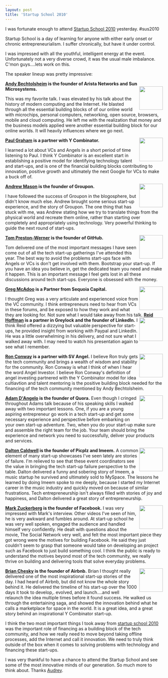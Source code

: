 ```yaml
---
layout: post
title: 'Startup School 2010'
---
```

I was fortunate enough to attend <a href="http://startupschool.org/">Startup School 2010</a> yesterday. #sus2010<p></p>
Startup School is a day of learning for anyone with either early onset or chronic entrepreneurialism.  I suffer chronically, but have it under control.<p></p>
I was impressed with all the youthful, intelligent energy at the event.   Unfortunately not a very diverse crowd, it was the usual male imbalance.  C'mon guys....lets work on this.<p></p>
The speaker lineup was pretty impressive:<p></p>
<strong><a href="http://en.wikipedia.org/wiki/Andy_Bechtolsheim">Andy Bechtolsheim</a> is the founder of Arista Networks and Sun Microsystems.</strong><img src="http://i.bnet.com/blogs/andy-bechtlesheim.jpg" alt="" width="75" align="right" /><p></p>
This was my favorite talk.  I was elevated by his talk about the history of modern computing and  the Internet.  He blasted through all the essential building blocks of of our online world with microchips, personal computers, networking, open source, browsers, mobile and cloud computing.  He left me with the realization that money and the business models applied were another essential building block for our online worlds.  It will heavily influences where we go next.<p></p>
<strong><a href="http://www.paulgraham.com/">Paul Graham</a> is a partner with Y Combinator.</strong><img src="http://timothyblee.com/wp-content/uploads/2009/11/137275735_6ba4ac4e5a.jpg" alt="" width="75" align="right" /><p></p>
I learned a lot about VCs and Angels in a short period of time listening to Paul.  I think Y Combinator is an excellent start in establishing a positive model for identifying technology talent and start-ups, and is one of the financial building blocks contributing to innovation, positive growth and ultimately the next Google for VCs to make a buck off of.<p></p>
<strong><a href="http://www.groupon.com/about">Andrew Mason</a> is the founder of Groupon.</strong><img src="http://cdn.venturebeat.com/wp-content/uploads/2010/05/andrew-mason.jpg" alt="" width="75" align="right" /><p></p>
I have followed the success of Groupon in the blogosphere, but didn't know much else.  Andrew brought some serious start-up experience, and the story of Groupon.  The one thing that has stuck with me, was Andrew stating how we try to translate things from the physical world and recreate them online, rather than starting over completely and appropriately using technology.  Very powerful thinking to guide the next round of start-ups.<p></p>
<strong><a href="http://tom.preston-werner.com/">Tom Preston-Werner</a> is the founder of GitHub.</strong><img src="http://img.skitch.com/20090224-j15bqr7mr6euyrn6itaxd5qrwk.png" alt="" width="75" align="right" /><p></p>
Tom delivered one of the most important messages I have seen come out of all the tech start-up gatherings I've attended this year.  The best way to avoid the problems start-ups face with Angels or VCs is don't get involved with them.  Bootstrap your start-up.  If you have an idea you believe in, get the dedicated team you need and make it happen.  This is an important message I feel gets lost in all these discussions around tech start-ups.  Everyone is obsessed with the money.<p></p>
<strong><a href="http://www.sequoiacap.com/us/greg-mcadoo">Greg McAdoo</a> is a Partner from Sequoia Capital.</strong><img src="http://2.bp.blogspot.com/_qP9yVf0glqM/RzPAGJSQT4I/AAAAAAAAA_k/ed6ihPFbnnc/s400/gregg.jpg" alt="" width="75" align="right" /><p></p>
I thought Greg was a very articulate and experienced voice from the VC community.  I think entrepreneurs need to hear from VCs in these forums, and be exposed to how they work and what they are looking for.   Not sure what I would take away from his talk.
<img src="http://www.google.com/url?source=imgres&amp;ct=img&amp;q=http://gigaom.files.wordpress.com/2009/11/reid_hoffman.jpg&amp;sa=X&amp;ei=c6a7TLD9Koe2sAPo3MXjDg&amp;ved=0CAQQ8wc&amp;usg=AFQjCNHaXF63ndigEt9Goe7WE2uXwo6u1Q" alt="" width="75" align="right" />
<strong><a href="http://www.linkedin.com/in/reidhoffman">Reid Hoffman</a> is a partner in Greylock and the founder of LinkedIn.</strong>
I think Reid offered a dizzying but valuable perspective for start-ups, he provided insight from working with Paypal and LinkedIn.   He was a little overwhelming in his delivery, and not sure what I walked away with. I may need to watch his presentation again to see what I remember.<p></p>
<strong><a href="http://en.wikipedia.org/wiki/Ron_Conway">Ron Conway</a> is a partner with SV Angel.</strong><img src="http://www.techcrunch50.com/2008/conference/images/portraits/expert_7.jpg" alt="" width="75" align="right" />
I believe Ron truly gets the tech community and brings a wealth of wisdom and stability for the community.  Ron Conway is what I think of when I hear the word Angel Investor.  I believe Ron Conway's definition of angel investing partnered with the Y Combinator model for idea cultiavtion and talent mentoring is the positive building block needed for the financing of the tech community mentioned by Andy Bechtolsheim.<p></p>
<strong><a href="http://www.linkedin.com/in/dangelo">Adam D'Angelo</a> is the founder of Quora.</strong><img src="http://pulse2.com/wp-content/uploads/2010/06/dangelo.jpg" alt="" width="75" align="right" />
Even though I cringed throughout Adams talk because of his speaking skills I walked away with two important lessons.  One, if you are a young aspiring entrepreneur go work in a tech start-up and get some necessary experience and perspective before embarking on your own start-up adventure.  Two, when you do your start-up make sure and assemble the right team for the job.  Your team should bring the experience and network you need to successfully, deliver your products and services.<p></p>
<strong><a href="http://en.wikipedia.org/wiki/Dalton_Caldwell">Dalton Caldwell</a> is the founder of Picplz and Imeem.</strong><img src="http://www.digitalmusicforum.com/east/DaltonCaldwell.jpg" alt="" width="75" align="right" />
A common element of many start-up showcases I've seen lately are stories of failure.   I'm relieved to see that these event coordinators see the value in bringing the tech start-up failure perspective to the table.  Dalton delivered a funny and sobering story of Imeem, a music startup he survived and ultimately sold to MySpace.  The lessons he learned by doing Imeem spoke to me deeply, because I started my Internet career in the music industry and quickly moved on because of similar frustrations.  Tech entrepreneurship isn't always filled with stories of joy and happiness, and Dalton delivered a great story of entrepreneurship.<p></p>
<strong><a href="http://en.wikipedia.org/wiki/Mark_Zuckerberg">Mark Zuckerberg</a> is the founder of Facebook.</strong><img src="http://kara.allthingsd.com/files/2009/03/n_1207595630_mark_zuckerberg_0043.jpg" alt="" width="75" align="right" />
I was very impressed with Mark's interview.  Other videos I've seen of him, he is very awkward and fumbles around.  At start-up school he was very well spoken, engaged the audience and handled himself very confidently.  He dealt with questions about the movie, The Social Network very well, and felt the most important piece they got wrong were the motives for building Facebook.  He said they just couldn't seem to grasp that someone would take on developing an project such as Facebook to just build something cool.  I think the public is ready to understand the motives beyond most of the tech community, we really thrive on building and delivering tools that solve everyday problems.<p></p>
<strong><a href="http://www.linkedin.com/in/brianchesky">Brian Chesky</a> is the founder of Airbnb.</strong><img src="http://www.google.com/url?source=imgres&amp;ct=img&amp;q=http://s3.amazonaws.com/quarkbase_test.com/brian-chesky-75823.jpg&amp;sa=X&amp;ei=XKe7TKD1F4z2swOFkqnpDg&amp;ved=0CAQQ8wc4AQ&amp;usg=AFQjCNHa0OhPFKeulozHGF1mSDIoJ-P2NA" alt="" width="75" align="right" />
Brian I thought really delivered one of the most inspirational start-up stories of the day.  I had heard of Airbnb, but did not know the whole story behind it.  He delivered the timeline of his start-up over the 1000 days it took to develop,. evolved, and launch....and well relaunch the idea multiple times before it found success.  He walked us through the entertaining saga, and showed the innovation behind what he calls a marketplace for space in the world.  It is a great idea, and a great story behind an inspirational Y Combinator start-up.<p></p>
I think the two most important things I took away from <a href="http://startupschool.org/">startup school 2010</a> was the important role of financing as a building block of the tech community, and how we really need to move beyond taking offline processes, add the Internet and call it innovation.  We need to truly think outside of the box when it comes to solving problems with technology and financing these start-ups.<p></p>
I was very thankful to have a chance to attend the Startup School and see some of the most innovative minds of our generation.  So much more to think about.  Thanks <a href="http://www.audreywatters.com/">Audrey</a>.
